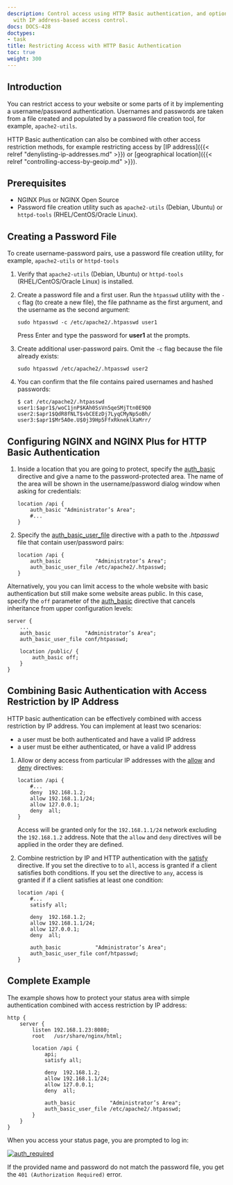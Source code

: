 ```yaml
---
description: Control access using HTTP Basic authentication, and optionally in combination
  with IP address-based access control.
docs: DOCS-428
doctypes:
- task
title: Restricting Access with HTTP Basic Authentication
toc: true
weight: 300
---
```


<span id="intro"></span>
## Introduction

You can restrict access to your website or some parts of it by implementing a username/password authentication. Usernames and passwords are taken from a file created and populated by a password file creation tool, for example, <span style="white-space: nowrap;">`apache2-utils`</span>.

HTTP Basic authentication can also be combined with other access restriction methods, for example restricting access by [IP address]({{< relref "denylisting-ip-addresses.md" >}}) or [geographical location]({{< relref "controlling-access-by-geoip.md" >}}).

<span id="prereq"></span>
## Prerequisites

- NGINX Plus or NGINX Open Source
- Password file creation utility such as <span style="white-space: nowrap;">`apache2-utils`</span> (Debian, Ubuntu) or <span style="white-space: nowrap;">`httpd-tools`</span> (RHEL/CentOS/Oracle Linux).

<span id="pass"></span>
## Creating a Password File

To create username-password pairs, use a password file creation utility, for example, <span style="white-space: nowrap;">`apache2-utils`</span> or <span style="white-space: nowrap;">`httpd-tools`</span>

1. Verify that <span style="white-space: nowrap;">`apache2-utils`</span> (Debian, Ubuntu) or <span style="white-space: nowrap;">`httpd-tools`</span> (RHEL/CentOS/Oracle Linux) is installed.
2. Create a password file and a first user. Run the `htpasswd` utility with the <span style="white-space: nowrap;">`-c`</span> flag (to create a new file), the file pathname as the first argument, and the username as the second argument:  

    ```shell
    sudo htpasswd -c /etc/apache2/.htpasswd user1
    ```

    Press Enter and type the password for **user1** at the prompts.

3. Create additional user-password pairs. Omit the <span style="white-space: nowrap;">`-c`</span> flag because the file already exists:  

    ```shell
    sudo htpasswd /etc/apache2/.htpasswd user2
    ```

4. You can confirm that the file contains paired usernames and hashed passwords:

    ```shell
    $ cat /etc/apache2/.htpasswd
    user1:$apr1$/woC1jnP$KAh0SsVn5qeSMjTtn0E9Q0
    user2:$apr1$QdR8fNLT$vbCEEzDj7LyqCMyNpSoBh/
    user3:$apr1$Mr5A0e.U$0j39Hp5FfxRkneklXaMrr/
    ```

<span id="config"></span>
## Configuring NGINX and NGINX Plus for HTTP Basic Authentication

1. Inside a location that you are going to protect, specify the [auth_basic](https://nginx.org/en/docs/http/ngx_http_auth_basic_module.html#auth_basic) directive and give a name to the password-protected area. The name of the area will be shown in the username/password dialog window when asking for credentials:

    ```nginx
    location /api {
        auth_basic "Administrator’s Area";
        #...
    }
    ```

2. Specify the [auth_basic_user_file](https://nginx.org/en/docs/http/ngx_http_auth_basic_module.html#auth_basic_user_file) directive with a path to the _.htpasswd_ file that contain user/password pairs:

    ```nginx
    location /api {
        auth_basic           "Administrator’s Area";
        auth_basic_user_file /etc/apache2/.htpasswd; 
    }
    ```

Alternatively, you you can limit access to the whole website with basic authentication but still make some website areas public. In this case, specify the `off` parameter of the [auth_basic](https://nginx.org/en/docs/http/ngx_http_auth_basic_module.html#auth_basic) directive that cancels inheritance from upper configuration levels:

```nginx
server {
    ...
    auth_basic           "Administrator’s Area";
    auth_basic_user_file conf/htpasswd;

    location /public/ {
        auth_basic off;
    }
}
```

<span id="combine"></span>
## Combining Basic Authentication with Access Restriction by IP Address

HTTP basic authentication can be effectively combined with access restriction by IP address. You can implement at least two scenarios:

- a user must be both authenticated and have a valid IP address
- a user must be either authenticated, or have a valid IP address

1. Allow or deny access from particular IP addresses with the [allow](https://nginx.org/en/docs/http/ngx_http_access_module.html#allow) and [deny](https://nginx.org/en/docs/http/ngx_http_access_module.html#deny) directives:

    ```nginx
    location /api {
        #...
        deny  192.168.1.2;
        allow 192.168.1.1/24;
        allow 127.0.0.1;
        deny  all;
    }
    ```

    Access will be granted only for the `192.168.1.1/24` network excluding the `192.168.1.2` address. Note that the `allow` and `deny` directives will be applied in the order they are defined.

2. Combine restriction by IP and HTTP authentication with the [satisfy](https://nginx.org/en/docs/http/ngx_http_core_module.html#satisfy) directive.
    If you set the directive to to `all`, access is granted if a client satisfies both conditions. If you set the directive to `any`, access is granted if if a client satisfies at least one condition:

    ```nginx
    location /api {
        #...
        satisfy all;    

        deny  192.168.1.2;
        allow 192.168.1.1/24;
        allow 127.0.0.1;
        deny  all;

        auth_basic           "Administrator’s Area";
        auth_basic_user_file conf/htpasswd;
    }
    ```

<span id="example"></span>
## Complete Example

The example shows how to protect your status area with simple authentication combined with access restriction by IP address:

```nginx
http {
    server {
        listen 192.168.1.23:8080;
        root   /usr/share/nginx/html;

        location /api {
            api;
            satisfy all;

            deny  192.168.1.2;
            allow 192.168.1.1/24;
            allow 127.0.0.1;
            deny  all;

            auth_basic           "Administrator’s Area";
            auth_basic_user_file /etc/apache2/.htpasswd; 
        }
    }
}
```

When you access your status page, you are prompted to log in:

[![auth_required](https://cdn.wp.nginx.com/wp-content/uploads/2016/10/auth_required.png)](https://cdn.wp.nginx.com/wp-content/uploads/2016/10/auth_required.png)

If the provided name and password do not match the password file, you get the `401 (Authorization Required)` error.
